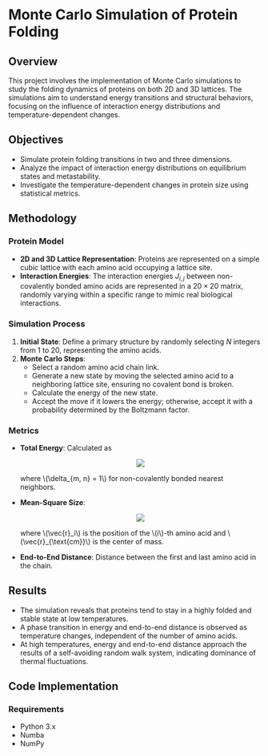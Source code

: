 # Monte Carlo Simulation of Protein Folding

## Overview

This project involves the implementation of Monte Carlo simulations to study the folding dynamics of proteins on both 2D and 3D lattices. The simulations aim to understand energy transitions and structural behaviors, focusing on the influence of interaction energy distributions and temperature-dependent changes.

## Objectives

- Simulate protein folding transitions in two and three dimensions.
- Analyze the impact of interaction energy distributions on equilibrium states and metastability.
- Investigate the temperature-dependent changes in protein size using statistical metrics.

## Methodology

### Protein Model

- **2D and 3D Lattice Representation**: Proteins are represented on a simple cubic lattice with each amino acid occupying a lattice site.
- **Interaction Energies**: The interaction energies $J_{i, j}$ between non-covalently bonded amino acids are represented in a $20 \times 20$ matrix, randomly varying within a specific range to mimic real biological interactions.

### Simulation Process

1. **Initial State**: Define a primary structure by randomly selecting $N$ integers from 1 to 20, representing the amino acids.
2. **Monte Carlo Steps**:
   - Select a random amino acid chain link.
   - Generate a new state by moving the selected amino acid to a neighboring lattice site, ensuring no covalent bond is broken.
   - Calculate the energy of the new state.
   - Accept the move if it lowers the energy; otherwise, accept it with a probability determined by the Boltzmann factor.

### Metrics

- **Total Energy**: Calculated as
  <p align="center"><img src="https://latex.codecogs.com/svg.latex?E=\sum_{\langle&space;m,&space;n&space;\rangle}&space;\delta_{m,&space;n}&space;J_{A(m),&space;A(n)}" /></p>
  where \(\delta_{m, n} = 1\) for non-covalently bonded nearest neighbors.

- **Mean-Square Size**: 
  <p align="center"><img src="https://latex.codecogs.com/svg.latex?\Delta&space;\equiv&space;\langle&space;\left|&space;\vec{r}_i&space;-&space;\vec{r}_{\text{cm}}&space;\right|^2&space;\rangle" /></p>
  where \(\vec{r}_i\) is the position of the \(i\)-th amino acid and \(\vec{r}_{\text{cm}}\) is the center of mass.

- **End-to-End Distance**: Distance between the first and last amino acid in the chain.




## Results

- The simulation reveals that proteins tend to stay in a highly folded and stable state at low temperatures.
- A phase transition in energy and end-to-end distance is observed as temperature changes, independent of the number of amino acids.
- At high temperatures, energy and end-to-end distance approach the results of a self-avoiding random walk system, indicating dominance of thermal fluctuations.

## Code Implementation

### Requirements

- Python 3.x
- Numba
- NumPy
